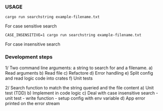 ### USAGE
```
cargo run searchstring example-filename.txt
```
For case sensitive search

```
CASE_INSENSITIVE=1 cargo run searchstring example-filename.txt
```
For case insensitive search

### Development steps
1/ Two command line arguments: a string to search for and a filename.
    a) Read arguments
    b) Read file
    c) Refactore
    d) Error handling
    e) Split config and read logic code into crates
    f) Unit tests

2/ Search function to match the string queried and the file content
    a) Unit test (TDD)
    b) Implement in code logic
    c) Deal with case insensitive search
        - unit test
        - write function
        - setup config with env variable 
    d) App error printed on the error stream
